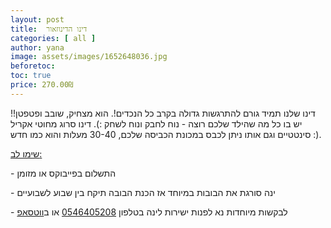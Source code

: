 ```yaml
---
layout: post
title:  דינו הדינוזאור
categories: [ all ]
author: yana
image: assets/images/1652648036.jpg
beforetoc: 
toc: true
price: 270.00₪
---
```

דינו שלנו תמיד גורם להתרגשות גדולה בקרב כל הנכדים!. הוא מצחיק, שובב ופטפטן!! יש בו כל מה שהילד שלכם רוצה - נוח לחבק ונוח לשחק :). דינו סרוג מחוטי אקריל סינטטיים וגם אותו ניתן לכבס במכונת הכביסה שלכם, 30-40 מעלות והוא כמו חדש :). <br>

<p><u>שימו לב:</u></p>
<p>- התשלום בפייבוקס או מזומן</p>
<p>- ינה סורגת את הבובות במיוחד אז הכנת הבובה תיקח בין שבוע לשבועיים<br></p>
<p>- לבקשות מיוחדות נא לפנות ישירות לינה בטלפון <a href="tel:0546405208" target="_blank">0546405208</a> או ב<a href="https://wa.me/972546405208?text=שלום, בקשר לדינו הדינוזאור נראה מעניין מאוד" target="_blank">ווטסאפ</a></p>
